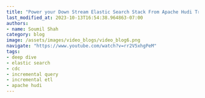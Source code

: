 ```yaml
---
title: "Power your Down Stream Elastic Search Stack From Apache Hudi Transaction Datalake with CDC|DeepDive"
last_modified_at: 2023-10-13T16:54:38.964863-07:00
authors:
- name: Soumil Shah
category: blog
image: /assets/images/video_blogs/video_blog6.png
navigate: "https://www.youtube.com/watch?v=rr2V5xhgPeM"
tags:
- deep dive
- elastic search
- cdc
- incremental query
- incremental etl
- apache hudi
---
```


